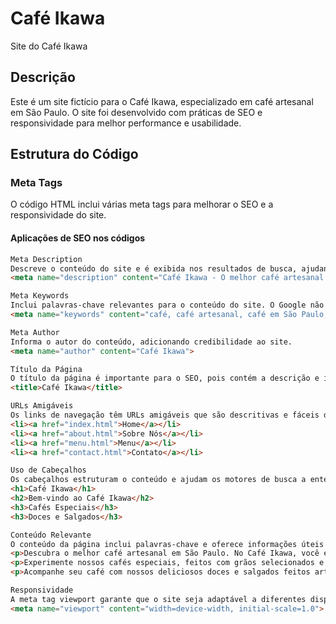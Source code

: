 # Café Ikawa

Site do Café Ikawa

## Descrição
Este é um site fictício para o Café Ikawa, especializado em café artesanal em São Paulo. O site foi desenvolvido com práticas de SEO e responsividade para melhor performance e usabilidade.

## Estrutura do Código

### Meta Tags
O código HTML inclui várias meta tags para melhorar o SEO e a responsividade do site.

#### Aplicações de SEO nos códigos
```html
Meta Description
Descreve o conteúdo do site e é exibida nos resultados de busca, ajudando a aumentar a taxa de cliques.
<meta name="description" content="Café Ikawa - O melhor café artesanal em São Paulo">

Meta Keywords
Inclui palavras-chave relevantes para o conteúdo do site. O Google não utiliza mais a meta keywords para ranqueamento, mas outros motores de busca ainda podem usá-la.
<meta name="keywords" content="café, café artesanal, café em São Paulo, melhor café">

Meta Author
Informa o autor do conteúdo, adicionando credibilidade ao site.
<meta name="author" content="Café Ikawa">

Título da Página
O título da página é importante para o SEO, pois contém a descrição e inclui palavras-chave relevantes.
<title>Café Ikawa</title>

URLs Amigáveis
Os links de navegação têm URLs amigáveis que são descritivas e fáceis de entender.
<li><a href="index.html">Home</a></li>
<li><a href="about.html">Sobre Nós</a></li>
<li><a href="menu.html">Menu</a></li>
<li><a href="contact.html">Contato</a></li>

Uso de Cabeçalhos
Os cabeçalhos estruturam o conteúdo e ajudam os motores de busca a entender a hierarquia da informação.
<h1>Café Ikawa</h1>
<h2>Bem-vindo ao Café Ikawa</h2>
<h3>Cafés Especiais</h3>
<h3>Doces e Salgados</h3>

Conteúdo Relevante
O conteúdo da página inclui palavras-chave e oferece informações úteis aos visitantes.
<p>Descubra o melhor café artesanal em São Paulo. No Café Ikawa, você encontra uma variedade de grãos selecionados e preparados com todo o cuidado.</p>
<p>Experimente nossos cafés especiais, feitos com grãos selecionados e torrados na medida certa.</p>
<p>Acompanhe seu café com nossos deliciosos doces e salgados feitos artesanalmente.</p>

Responsividade
A meta tag viewport garante que o site seja adaptável a diferentes dispositivos.
<meta name="viewport" content="width=device-width, initial-scale=1.0">
